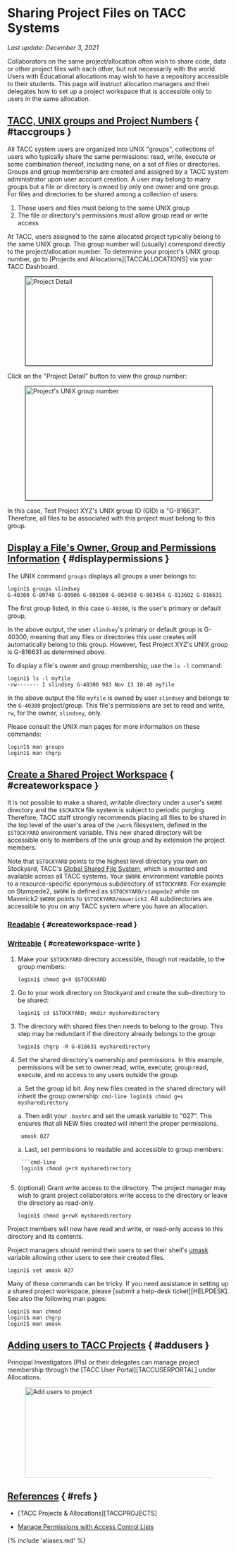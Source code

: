 # Sharing Project Files on TACC Systems
*Last update: December 3, 2021* 


Collaborators on the same project/allocation often wish to share code, data or other project files with each other, but not necessarily with the world. Users with Educational allocations may wish to have a repository accessible to their students. This page will instruct allocation managers and their delegates how to set up a project workspace that is accessible only to users in the same allocation. 

## [TACC, UNIX groups and Project Numbers](#taccgroups) { #taccgroups }

All TACC system users are organized into UNIX "groups", collections of users who typically share the same permissions: read, write, execute or some combination thereof, including none, on a set of files or directories. Groups and group membership are created and assigned by a TACC system administrator upon user account creation. A user may belong to many groups but a file or directory is owned by only one owner and one group. For files and directories to be shared among a collection of users: 

1. Those users and files must belong to the same UNIX group
2. The file or directory's permissions must allow group read or write access

At TACC, users assigned to the same allocated project typically belong to the same UNIX group. This group number will (usually) correspond directly to the project/allocation number. To determine your project's UNIX group number, go to [Projects and Allocations][TACCALLOCATIONS] via your TACC Dashboard.

<figure id="figure1">
<img alt="Project Detail" border="1" src="../imgs/sharingfiles-1.png" style="width: 600px; height: 201px;" />
<figcaption></figcaption></figure>

Click on the "Project Detail" button to view the group number:

<figure id="figure2">
<img alt="Project's UNIX group number" border="1" src="../imgs/sharingfiles-1.png" style="width: 600px; height: 258px;" />
<figcaption></figcaption></figure>

In this case, Test Project XYZ's UNIX group ID (GID) is "G-816631". Therefore, all files to be associated with this project must belong to this group.

## [Display a File's Owner, Group and Permissions Information](#displaypermissions) { #displaypermissions }

The UNIX command `groups` displays all groups a user belongs to:

```cmd-line
login1$ groups slindsey
G-40300 G-80748 G-80906 G-801508 G-803450 G-803454 G-813602 G-816631
```

The first group listed, in this case `G-40300`, is the user's primary or default group, 

In the above output, the user `slindsey`'s primary or default group is G-40300, meaning that any files or directories this user creates will automatically belong to this group. However, Test Project XYZ's UNIX group is G-816631 as determined above.  

<!-- The user must therefore switch groups from their default group, G-40300, to the project's group, G-816631, via the UNIX `newgrp` command. <pre>login1$ <b>newgrp G-816631</b>

Now all files created by this user will belong to the project's group. Note that this command does not change the group or permissions of any files that have already been created. If the user's default group matches the project's group, then this step is not necessary.-->

To display a file's owner and group membership, use the `ls -l` command:

```cmd-line
login1$ ls -l myfile
-rw------- 1 slindsey G-40300 983 Nov 13 10:40 myfile
``` 

In the above output the file `myfile` is owned by user `slindsey` and belongs to the `G-40300` project/group. This file's permissions are set to read and write, `rw`, for the owner, `slindsey`, only.

Please consult the UNIX man pages for more information on these commands:

```cmd-line
login1$ man groups
login1$ man chgrp
```

## [Create a Shared Project Workspace](#createworkspace) { #createworkspace }

It is not possible to make a shared, writable directory under a user's `$HOME` directory and the `$SCRATCH` file system is subject to periodic purging. Therefore, TACC staff strongly recommends placing all files to be shared in the top level of the user's area of the `/work` filesystem, defined in the `$STOCKYARD` environment variable. This new shared directory will be accessible only to members of the unix group and by extension the project members.

Note that `$STOCKYARD` points to the highest level directory you own on Stockyard, TACC's [Global Shared File System](https://www.tacc.utexas.edu/systems/stockyard), which is mounted and available across all TACC systems. Your `$WORK` environment variable points to a resource-specific eponymous subdirectory of `$STOCKYARD`. For example on Stampede2, `$WORK` is defined as `$STOCKYARD/stampede2` while on Maverick2 `$WORK` points to `$STOCKYARD/maverick2`. All subdirectories are accessible to you on any TACC system where you have an allocation.

### [Readable](#createworkspace-read) { #createworkspace-read }

### [Writeable](#createworkspace-write) { #createworkspace-write }


1. Make your `$STOCKYARD` directory accessible, though not readable, to the group members:  
	```cmd-line
	login1$ chmod g+X $STOCKYARD
	```

1. Go to your work directory on Stockyard and create the sub-directory to be shared:
	```cmd-line
	login1$ cd $STOCKYARD; mkdir mysharedirectory
	```

	<!-- // insert permissions and gid stuff here -->

1. The directory with shared files then needs to belong to the group. This step may be redundant if the directory already belongs to the group:
	```cmd-line
	login1$ chgrp -R G-816631 mysharedirectory
	```

1. Set the shared directory's ownership and permissions. In this example, permissions will be set to owner:read, write, execute; group:read, execute, and no access to any users outside the group.  

	a. Set the group id bit. Any new files created in the shared directory will inherit the group ownership:
		```cmd-line
		login1$ chmod g+s mysharedirectory
		```

	a. Then edit your `.bashrc` and set the umask variable to "027". This ensures that all NEW files created will inherit the proper permissions.

		umask 027
	
	a. Last, set permissions to readable and accessible to group members:

		```cmd-line
		login1$ chmod g+rX mysharedirectory
		```

1. (optional) Grant write access to the directory. The project manager may wish to grant project collaborators write access to the directory or leave the directory as read-only.
	```cmd-line
	login1$ chmod g+rwX mysharedirectory
	```

Project members will now have read and write, or read-only access to this directory and its contents. 

Project managers should remind their users to set their shell's [umask](http://en.wikipedia.org/wiki/Umask) variable allowing other users to see their created files.  

```cmd-line
login1$ set umask 027
```

Many of these commands can be tricky. If you need assistance in setting up a shared project workspace, please [submit a help-desk ticket][HELPDESK]. See also the following man pages:

```cmd-line
login1$ man chmod
login1$ man chgrp
login1$ man umask
```

## [Adding users to TACC Projects](#addusers) { #addusers }

Principal Investigators (PIs) or their delegates can manage project membership through the [TACC User Portal][TACCUSERPORTAL] under Allocations. 

<figure id="figure3">
<img alt="Add users to project" src="../imgs/sharingfiles-1.png" style="width: 500px; height: 205px;" />
<figcaption></figcaption></figure>

## [References](#refs) { #refs }

* [TACC Projects &amp; Allocations][TACCPROJECTS]
<!-- * [How To: Manage Your Allocation](https://portal.tacc.utexas.edu/tutorials/managing-allocations) -->
* [Manage Permissions with Access Control Lists](../../tutorials/acls)

{% include 'aliases.md' %}

